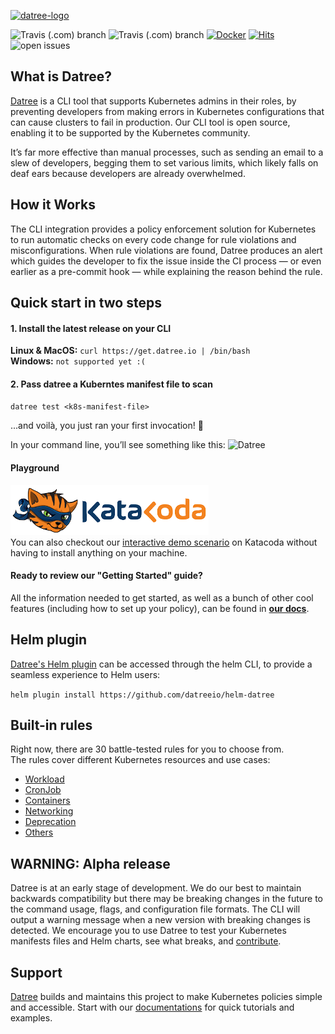 [![datree-logo](https://raw.githubusercontent.com/datreeio/datree/main/images/datree_LOGO-180px.png)](#) 

![Travis (.com) branch](https://img.shields.io/travis/com/datreeio/datree/staging?label=build-staging)
![Travis (.com) branch](https://img.shields.io/travis/com/datreeio/datree/main?label=build-main)
[![Docker](https://img.shields.io/docker/cloud/build/datree/datree?label=Docker&style=flat)](https://hub.docker.com/r/datree/datree)
[![Hits](https://hits.seeyoufarm.com/api/count/incr/badge.svg?url=https%3A%2F%2Fgithub.com%2Fdatreeio%2Fdatree&count_bg=%2379C83D&title_bg=%23555555&icon=github.svg&icon_color=%23E7E7E7&title=views+%28today+%2F+total%29&edge_flat=false)](https://hits.seeyoufarm.com)
![open issues](https://img.shields.io/github/issues-raw/datreeio/datree)

## What is Datree?
[Datree](https://datree.io/?utm_source=github&utm_medium=organic_oss) is a CLI tool that supports Kubernetes admins in their roles, by preventing developers from making errors in Kubernetes configurations that can cause clusters to fail in production. Our CLI tool is open source, enabling it to be supported by the Kubernetes community.  

It’s far more effective than manual processes, such as sending an email to a slew of developers, begging them to set various limits, which likely falls on deaf ears because developers are already overwhelmed.

## How it Works
The CLI integration provides a policy enforcement solution for Kubernetes to run automatic checks on every code change for rule violations and misconfigurations. When rule violations are found, Datree produces an alert which guides the developer to fix the issue inside the CI process — or even earlier as a pre-commit hook — while explaining the reason behind the rule.

## Quick start in two steps
#### 1. Install the latest release on your CLI  
**Linux & MacOS:** `curl https://get.datree.io | /bin/bash`  
**Windows:** `not supported yet :(`  

#### 2. Pass datree a Kuberntes manifest file to scan
`datree test <k8s-manifest-file>`  

...and voilà, you just ran your first invocation! 🥳    

In your command line, you’ll see something like this:
<img src="https://clipublic.s3.amazonaws.com/live.gif" alt="Datree" width="600" height="400">  

#### Playground
[![katacoda-logo](https://raw.githubusercontent.com/datreeio/datree/main/images/katacoda-logo.png)](#)  
You can also checkout our [interactive demo scenario](https://www.katacoda.com/datree/scenarios/datree-demo) on Katacoda without having to install anything on your machine.  

#### Ready to review our "Getting Started" guide?
All the information needed to get started, as well as a bunch of other cool features (including how to set up your policy), can be found in [**our docs**](https://hub.datree.io/getting-started/?utm_source=github&utm_medium=organic_oss).

## Helm plugin
[Datree's Helm plugin](https://hub.datree.io/helm-plugin/?utm_source=github&utm_medium=organic_oss) can be accessed through the helm CLI, to provide a seamless experience to Helm users:  

`helm plugin install https://github.com/datreeio/helm-datree`  

## Built-in rules
Right now, there are 30 battle-tested rules for you to choose from.    
The rules cover different Kubernetes resources and use cases:
* [Workload](https://hub.datree.io/workload/?utm_source=github&utm_medium=organic_oss)
* [CronJob](https://hub.datree.io/cronjob/?utm_source=github&utm_medium=organic_oss)
* [Containers](https://hub.datree.io/containers/?utm_source=github&utm_medium=organic_oss)
* [Networking](https://hub.datree.io/networking/?utm_source=github&utm_medium=organic_oss)
* [Deprecation](https://hub.datree.io/deprecation/?utm_source=github&utm_medium=organic_oss)
* [Others](https://hub.datree.io/other/?utm_source=github&utm_medium=organic_oss)

## WARNING: Alpha release

Datree is at an early stage of development. We do our best to maintain backwards compatibility but there may be breaking changes in
the future to the command usage, flags, and configuration file formats. The CLI will output a warning message when a new version with breaking changes is detected.
We encourage you to use Datree to test your Kubernetes manifests files and Helm charts, see what
breaks, and [contribute](./CONTRIBUTING.md).

## Support

[Datree](https://datree.io/?utm_source=github&utm_medium=organic_oss) builds and maintains this project to make Kubernetes policies simple and accessible. Start with our [documentations](https://hub.datree.io/?utm_source=github&utm_medium=organic_oss) for quick tutorials and examples.
